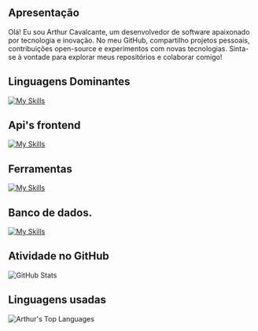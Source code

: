 ## Apresentação

Olá! Eu sou Arthur Cavalcante, um desenvolvedor de software apaixonado por tecnologia e inovação. No meu GitHub, compartilho projetos pessoais, contribuições open-source e experimentos com novas tecnologias. Sinta-se à vontade para explorar meus repositórios e colaborar comigo!

## Linguagens Dominantes 

[![My Skills](https://skillicons.dev/icons?i=js,html,css,python,golang,cs,lua,cpp,ruby)](https://skillicons.dev)

## Api's frontend

[![My Skills](https://skillicons.dev/icons?i=nodejs,vuejs,&theme=light)](https://skillicons.dev)

## Ferramentas

[![My Skills](https://skillicons.dev/icons?i=blender,robloxstudio,visualstudio,sublime,webstorm&theme=light)](https://skillicons.dev)

## Banco de dados.

[![My Skills](https://skillicons.dev/icons?i=mongodb,mysql)](https://skillicons.dev)

## 

## Atividade no GitHub

![GitHub Stats](https://github-readme-stats.vercel.app/api?username=arthurcavalcante&show_icons=true&theme=radical)

## Linguagens usadas

![Arthur's Top Languages](https://github-readme-stats.vercel.app/api/top-langs/?username=arthurcavalcante&theme=github_dark&show_icons=true&hide_border=true&layout=compact)


